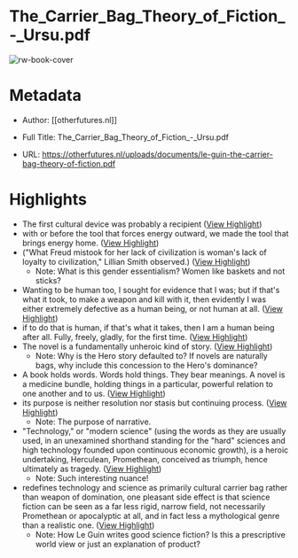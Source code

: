 # The_Carrier_Bag_Theory_of_Fiction_-_Ursu.pdf

![rw-book-cover](https://readwise-assets.s3.amazonaws.com/static/images/article0.00998d930354.png)

# Metadata
- Author: [[otherfutures.nl]]
- Full Title: The_Carrier_Bag_Theory_of_Fiction_-_Ursu.pdf

- URL: https://otherfutures.nl/uploads/documents/le-guin-the-carrier-bag-theory-of-fiction.pdf

# Highlights
- The first cultural device was probably a recipient ([View Highlight](https://read.readwise.io/read/01hyst6xym98hek7e3k06r44rj))
- with or before the tool that forces energy outward, we made the tool that brings energy home. ([View Highlight](https://read.readwise.io/read/01hyst8vd9fw2m09txzp85rzdh))
- ("What Freud mistook for her lack of civilization is woman's lack of loyalty to civilization," Lillian Smith observed.) ([View Highlight](https://read.readwise.io/read/01hystamy1t9p659hpwyea3ndm))
    - Note: What is this gender essentialism? Women like baskets and not sticks?
- Wanting to be human too, I sought for evidence that I was; but if that's what it took, to make a weapon and kill with it, then evidently I was
  either extremely defective as a human being, or not human at all. ([View Highlight](https://read.readwise.io/read/01hystaes0bqnv84xcb874j8v7))
- if to do that is human, if that's what it takes, then I am a human being after all. Fully, freely, gladly, for the first time. ([View Highlight](https://read.readwise.io/read/01hysteccbgwk5fk3qgmx1dca2))
- The novel is a fundamentally unheroic kind of story. ([View Highlight](https://read.readwise.io/read/01hystnv1f5nkdeh5vk37q2j4k))
    - Note: Why is the Hero story defaulted to? If novels are naturally bags, why include this concession to the Hero's dominance?
- A book holds words. Words hold things. They bear meanings. A novel is a medicine bundle, holding things in a particular, powerful relation to one another and to us. ([View Highlight](https://read.readwise.io/read/01hystnj3xbnqbdehav5tsv1a5))
- its purpose is neither resolution nor stasis but continuing process. ([View Highlight](https://read.readwise.io/read/01hystrpp8rrn5rtj4c7y9s3d3))
    - Note: The purpose of narrative.
- "Technology," or "modern science" (using the words as they are usually used, in an unexamined shorthand standing for the "hard" sciences and high technology founded upon continuous economic growth), is a heroic undertaking, Herculean, Promethean, conceived as triumph, hence ultimately as tragedy. ([View Highlight](https://read.readwise.io/read/01hystvp3mrtsna3cpq7v55vj0))
    - Note: Such interesting nuance!
- redefines technology and science as primarily cultural carrier bag rather than weapon of domination, one pleasant side effect is that science fiction can be seen as a far less rigid, narrow field, not necessarily Promethean or apocalyptic at all, and in fact less a mythological genre than a realistic one. ([View Highlight](https://read.readwise.io/read/01hysty8t05rghxqj7wh80vgg3))
    - Note: How Le Guin writes good science fiction? Is this a prescriptive world view or just an explanation of product?
